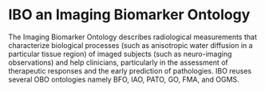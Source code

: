 # IBO an Imaging Biomarker Ontology
The Imaging Biomarker Ontology describes radiological measurements that characterize biological processes (such as anisotropic water diffusion in a particular tissue region) of imaged subjects (such as neuro-imaging observations) and help clinicians, particularly in the assessment of therapeutic responses and the early prediction of pathologies. IBO reuses several OBO ontologies namely BFO, IAO, PATO, GO, FMA, and OGMS.
